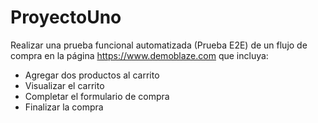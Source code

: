 # ProyectoUno
 Realizar una prueba funcional automatizada (Prueba E2E) de un flujo de compra en la página https://www.demoblaze.com que incluya:
 * Agregar dos productos al carrito
 * Visualizar el carrito
 * Completar el formulario de compra
 * Finalizar la compra
